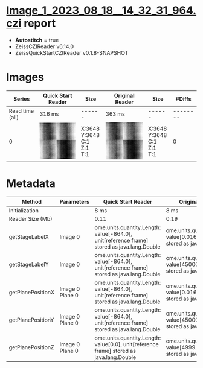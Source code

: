 # [Image_1_2023_08_18__14_32_31_964.czi](https://zenodo.org/record/8263451/files/Image_1_2023_08_18__14_32_31_964.czi) report
 - **Autostitch** = true
 - ZeissCZIReader v6.14.0
 - ZeissQuickStartCZIReader v0.1.8-SNAPSHOT

# Images 

| Series            | Quick Start Reader | Size | Original Reader | Size | #Diffs |
|-------------------|--------------------|------|-----------------|------|--------|
| Read time (all)   |316 ms|------|363 ms|------|--------|
|0|![Image_1_2023_08_18__14_32_31_964.quick_true.flat_true.stitch_true.series_0.jpg](Image_1_2023_08_18__14_32_31_964/Image_1_2023_08_18__14_32_31_964.quick_true.flat_true.stitch_true.series_0.jpg)|X:3648<br>Y:3648<br>C:1<br>Z:1<br>T:1|![Image_1_2023_08_18__14_32_31_964.quick_false.flat_true.stitch_true.series_0.jpg](Image_1_2023_08_18__14_32_31_964/Image_1_2023_08_18__14_32_31_964.quick_false.flat_true.stitch_true.series_0.jpg)|X:3648<br>Y:3648<br>C:1<br>Z:1<br>T:1|0|

# Metadata

|  Method            | Parameters       | Quick Start Reader | Original Reader | Delta  |
| -------------------|------------------|--------------------|-----------------|------- |
| Initialization     |                  |8 ms|8 ms|        |
| Reader Size (Mb)     |                  |0.11|0.19|        |
| getStageLabelX| Image 0 | ome.units.quantity.Length: value[-864.0], unit[reference frame] stored as java.lang.Double| ome.units.quantity.Length: value[0.016], unit[µm] stored as java.lang.Double| |
| getStageLabelY| Image 0 | ome.units.quantity.Length: value[-864.0], unit[reference frame] stored as java.lang.Double| ome.units.quantity.Length: value[45000.0], unit[µm] stored as java.lang.Double| |
| getPlanePositionX| Image 0 Plane 0 | ome.units.quantity.Length: value[-864.0], unit[reference frame] stored as java.lang.Double| ome.units.quantity.Length: value[0.016], unit[µm] stored as java.lang.Double| |
| getPlanePositionY| Image 0 Plane 0 | ome.units.quantity.Length: value[-864.0], unit[reference frame] stored as java.lang.Double| ome.units.quantity.Length: value[45000.0], unit[µm] stored as java.lang.Double| |
| getPlanePositionZ| Image 0 Plane 0 | ome.units.quantity.Length: value[0.0], unit[reference frame] stored as java.lang.Double| ome.units.quantity.Length: value[4999.95], unit[µm] stored as java.lang.Double| |
